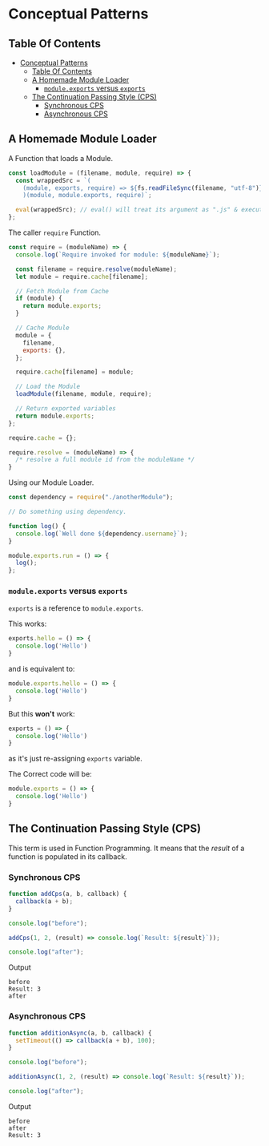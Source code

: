 # Conceptual Patterns

## Table Of Contents

- [Conceptual Patterns](#conceptual-patterns)
  - [Table Of Contents](#table-of-contents)
  - [A Homemade Module Loader](#a-homemade-module-loader)
    - [`module.exports` versus `exports`](#moduleexports-versus-exports)
  - [The Continuation Passing Style (CPS)](#the-continuation-passing-style-cps)
    - [Synchronous CPS](#synchronous-cps)
    - [Asynchronous CPS](#asynchronous-cps)

## A Homemade Module Loader

A Function that loads a Module.

```js
const loadModule = (filename, module, require) => {
  const wrappedSrc = `(
    (module, exports, require) => ${fs.readFileSync(filename, "utf-8")})
    )(module, module.exports, require)`;

  eval(wrappedSrc); // eval() will treat its argument as ".js" & execute it.
};
```

The caller `require` Function.

```js
const require = (moduleName) => {
  console.log(`Require invoked for module: ${moduleName}`);

  const filename = require.resolve(moduleName);
  let module = require.cache[filename];

  // Fetch Module from Cache
  if (module) {
    return module.exports;
  }

  // Cache Module
  module = {
    filename,
    exports: {},
  };

  require.cache[filename] = module;

  // Load the Module
  loadModule(filename, module, require);

  // Return exported variables
  return module.exports;
};

require.cache = {};

require.resolve = (moduleName) => {
  /* resolve a full module id from the moduleName */
}
```

Using our Module Loader.

```js
const dependency = require("./anotherModule");

// Do something using dependency.

function log() {
  console.log(`Well done ${dependency.username}`);
}

module.exports.run = () => {
  log();
};
```

### `module.exports` versus `exports`

`exports` is a reference to `module.exports`.

This works:

```js
exports.hello = () => {
  console.log('Hello')
}
```

and is equivalent to:

```js
module.exports.hello = () => {
  console.log('Hello')
}
```

But this **won't** work:

```js
exports = () => {
  console.log('Hello')
}
```

as it's just re-assigning `exports` variable.

The Correct code will be:

```js
module.exports = () => {
  console.log('Hello')
}
```

## The Continuation Passing Style (CPS)

This term is used in Function Programming.
It means that the *result* of a function is populated in its callback.

### Synchronous CPS

```js
function addCps(a, b, callback) {
  callback(a + b);
}

console.log("before");

addCps(1, 2, (result) => console.log(`Result: ${result}`));

console.log("after");
```

Output

```console
before
Result: 3
after
```

### Asynchronous CPS

```js
function additionAsync(a, b, callback) {
  setTimeout(() => callback(a + b), 100);
}

console.log("before");

additionAsync(1, 2, (result) => console.log(`Result: ${result}`));

console.log("after");
```

Output

```console
before
after
Result: 3
```

